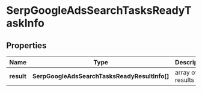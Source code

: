 # SerpGoogleAdsSearchTasksReadyTaskInfo

## Properties

| Name | Type | Description | Notes |
|------------ | ------------- | ------------- | -------------|
**result** | **SerpGoogleAdsSearchTasksReadyResultInfo[]** | array of results |[optional]|